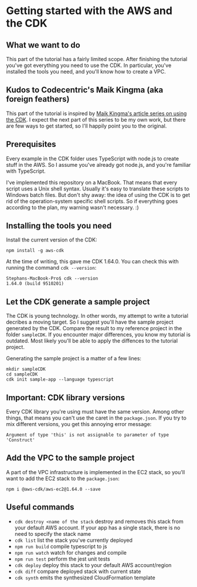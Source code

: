 # Getting started with the AWS and the CDK

## What we want to do

This part of the tutorial has a fairly limited scope. After finishing the tutorial you've got everything you need to use the CDK. In particular, you've installed the tools you need, and you'll know how to create a VPC.



## Kudos to Codecentric's Maik Kingma (aka foreign feathers)
This part of the tutorial is inspired by <a href="https://blog.codecentric.de/en/2019/09/aws-cdk-create-custom-vpc/">Maik Kingma's article series on using the CDK</a>. I expect the next part of this series to be my own work, but there are few ways to get started, so I'll happily point you to the original.

## Prerequisites
Every example in the CDK folder uses TypeScript with node.js to create stuff in the AWS. So I assume you've already got node.js, and you're familiar with TypeScript.

I've implemented this repository on a MacBook. That means that every script uses a Unix shell syntax. Usually it's easy to translate these scripts to Windows batch files. But don't shy away: the idea of using the CDK is to get rid of the operation-system specific shell scripts. So if everything goes according to the plan, my warning wasn't necessary. :)

## Installing the tools you need

Install the current version of the CDK:
```
npm install -g aws-cdk
```

At the time of writing, this gave me CDK 1.64.0. You can check this with running the command <code>cdk --version</code>:

```
Stephans-MacBook-Pro$ cdk --version
1.64.0 (build 9510201)
```

## Let the CDK generate a sample project
The CDK is young technology. In other words, my attempt to write a tutorial decribes a moving target. So I suggest you'll have the sample project generated by the CDK. Compare the result to my reference project in the folder `sampleCDK`. If you encounter major differences, you know my tutorial is outdated. Most likely you'll be able to apply the diffences to the tutorial project.

Generating the sample project is a matter of a few lines:
```
mkdir sampleCDK
cd sampleCDK
cdk init sample-app --language typescript
```

## Important: CDK library versions
Every CDK library you're using must have the same version. Among other things, that means you can't use the caret in the `package.json`. If you try to mix different versions, you get this annoying error message:
```
Argument of type 'this' is not assignable to parameter of type 'Construct'
```

## Add the VPC to the sample project
A part of the VPC infrastructure is implemented in the EC2 stack, so you'll want to add the EC2 stack to the `package.json`:

```
npm i @aws-cdk/aws-ec2@1.64.0 --save
```

## Useful commands

 * `cdk destroy <name of the stack`      destroy and removes this stack from your default AWS account. If your app has a single stack, there is no need to specify the stack name
 * `cdk list`        list the stack you've currently deployed
 * `npm run build`   compile typescript to js
 * `npm run watch`   watch for changes and compile
 * `npm run test`    perform the jest unit tests
 * `cdk deploy`      deploy this stack to your default AWS account/region
 * `cdk diff`        compare deployed stack with current state
 * `cdk synth`       emits the synthesized CloudFormation template
